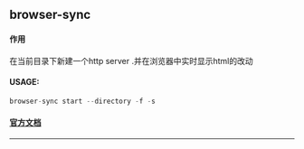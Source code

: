 ## browser-sync
#### 作用
在当前目录下新建一个http server .并在浏览器中实时显示html的改动
#### USAGE:
```js
browser-sync start --directory -f -s
```
#### [官方文档](http://www.browsersync.cn/)
-------
